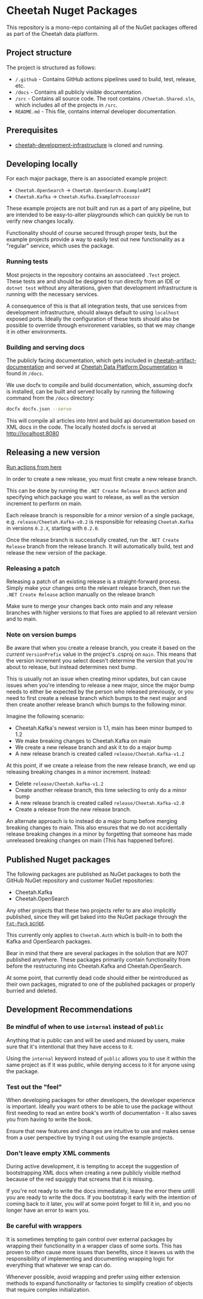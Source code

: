 # Cheetah Nuget Packages

This repository is a mono-repo containing all of the NuGet packages offered as part of the Cheetah data platform.

## Project structure

The project is structured as follows:
- `/.github` - Contains GitHub actions pipelines used to build, test, release, etc.
- `/docs` - Contains all publicly visible documentation.
- `/src` - Contains all source code. The root contains `/Cheetah.Shared.sln`, which includes all of the projects in `/src`.
- `README.md` - This file, contains internal developer documentation.

## Prerequisites
- [cheetah-development-infrastructure](https://github.com/trifork/cheetah-development-infrastructure) is cloned and running.

## Developing locally

For each major package, there is an associated example project:
- `Cheetah.OpenSearch` -> `Cheetah.OpenSearch.ExampleAPI`
- `Cheetah.Kafka` -> `Cheetah.Kafka.ExampleProcessor`

These example projects are not built and run as a part of any pipeline, but are intended to be easy-to-alter playgrounds which can quickly be run to verify new changes locally.

Functionality should of course secured through proper tests, but the example projects provide a way to easily test out new functionality as a "regular" service, which uses the package.

### Running tests

Most projects in the repository contains an associateed `.Test` project. These tests are and should be designed to run directly from an IDE or `dotnet test` without any alterations, given that development infrastructure is running with the necessary services.

A consequence of this is that all integration tests, that use services from development infrastructure, should always default to using `localhost` exposed ports. Ideally the configuration of these tests should also be possible to override through environment variables, so that we may change it in other environments.

### Building and serving docs

The publicly facing documentation, which gets included in [cheetah-artifact-documentation](https://github.com/trifork/cheetah-artifact-documentation) and served at [Cheetah Data Platform Documentation](http://docs.cheetah.trifork.dev) is found in `/docs`.

We use docfx to compile and build documentation, which, assuming docfx is installed, can be built and served locally by running the following command from the `/docs` directory:

```sh
docfx docfx.json --serve
```

This will compile all articles into html and build api documentation based on XML docs in the code. The locally hosted docfx is served at [http://localhost:8080](http://localhost:8080)

## Releasing a new version

[Run actions from here](https://github.com/trifork/cheetah-lib-shared-dotnet/actions)

In order to create a new release, you must first create a new release branch.

This can be done by running the `.NET Create Release Branch` action and specifying which package you want to release, as well as the version increment to perform on main.

Each release branch is responsible for a minor version of a single package, e.g. `release/Cheetah.Kafka-v0.2` is responsible for releasing `Cheetah.Kafka` in versions `0.2.X`, starting with `0.2.0`.

Once the release branch is successfully created, run the `.NET Create Release` branch from the release branch. It will automatically build, test and release the new version of the package.

### Releasing a patch

Releasing a patch of an existing release is a straight-forward process. Simply make your changes onto the relevant release branch, then run the `.NET Create Release` action manually on the release branch

Make sure to merge your changes back onto main and any release branches with higher versions to that fixes are applied to all relevant version and to main.

### Note on version bumps

Be aware that when you create a release branch, you create it based on the _current_ `VersionPrefix` value in the project's .csproj on `main`. This means that the version increment you select doesn't determine the version that you're about to release, but instead determines next bump.

This is usually not an issue when creating minor updates, but can cause issues when you're intending to release a new major, since the major bump needs to either be expected by the person who released previously, or you need to first create a release branch which bumps to the next major and then create another release branch which bumps to the following minor.

Imagine the following scenario:
- Cheetah.Kafka's newest version is 1.1, main has been minor bumped to 1.2
- We make breaking changes to Cheetah.Kafka on main
- We create a new release branch and ask it to do a major bump
- A new release branch is created called `release/Cheetah.Kafka-v1.2`

At this point, if we create a release from the new release branch, we end up releasing breaking changes in a minor increment. Instead:
- Delete `release/Cheetah.kafka-v1.2`
- Create another release branch, this time selecting to only do a minor bump
- A new release branch is created called `release/Cheetah.Kafka-v2.0`
- Create a release from the new release branch.

An alternate approach is to instead do a major bump before merging breaking changes to main. This also ensures that we do not accidentally release breaking changes in a minor by forgetting that someone has made unreleased breaking changes on main (This has happened before).

## Published Nuget packages

The following packages are published as NuGet packages to both the GitHub NuGet repository and customer NuGet repositories:
- Cheetah.Kafka
- Cheetah.OpenSearch

Any other projects that these two projects refer to are also implicitly published, since they will get baked into the NuGet package through the [`Fat-Pack` script](https://github.com/trifork/cheetah-infrastructure-utils/blob/main/.github/actions/dotnet/dotnet-fat-pack/Fat-Pack.ps1).

This currently only applies to `Cheetah.Auth` which is built-in to both the Kafka and OpenSearch packages.

Bear in mind that there are several packages in the solution that are _NOT_ published anywhere. These packages primarily contain functionality from before the restructuring into Cheetah.Kafka and Cheetah.OpenSearch.

At some point, that currently dead code should either be reintroduced as their own packages, migrated to one of the published packages or properly burried and deleted.

## Development Recommendations

### Be mindful of when to use `internal` instead of `public`

Anything that is public can and will be used and miused by users, make sure that it's intentional that they have access to it.

Using the `internal` keyword instead of `public` allows you to use it within the same project as if it was public, while denying access to it for anyone using the package.

### Test out the "feel"

When developing packages for other developers, the developer experience is important. Ideally you want others to be able to use the package without first needing to read an entire book's worth of documentation - It also saves you from having to write the book.

Ensure that new features and changes are intuitive to use and makes sense from a user perspective by trying it out using the example projects.

### Don't leave empty XML comments

During active development, it is tempting to accept the suggestion of bootstrapping XML docs when creating a new publicly visible method because of the red squiggly that screams that it is missing.

If you're not ready to write the docs immediately, leave the error there untill you are ready to write the docs. If you bootstrap it early with the intention of coming back to it later, you *will* at some point forget to fill it in, and you no longer have an error to warn you.

### Be careful with wrappers

It is sometimes tempting to gain control over external packages by wrapping their functionality in a wrapper class of some sorts. This has proven to often cause more issues than benefits, since it leaves us with the responsibility of implementing and documenting wrapping logic for everything that whatever we wrap can do.

Whenever possible, avoid wrapping and prefer using either extension methods to expand functionality or factories to simplify creation of objects that require complex initialization.